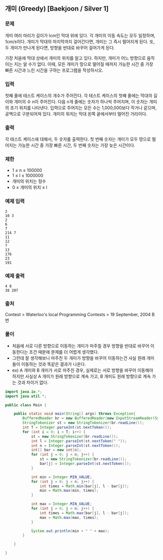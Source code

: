 ## 개미 (Greedy) [Baekjoon / Silver 1]

### 문제 

개미 여러 마리가 길이가 lcm인 막대 위에 있다. 각 개미의 이동 속도는 모두 일정하며, 1cm/s이다. 개미가 막대의 마지막까지 걸어간다면, 개미는 그 즉시 떨어지게 된다. 또, 두 개미가 만나게 된다면, 방향을 반대로 바꾸어 걸어가게 된다.

가장 처음에 막대 상에서 개미의 위치를 알고 있다. 하지만, 개미가 어느 방향으로 움직이는 지는 알 수가 없다. 이때, 모든 개미가 땅으로 떨어질 때까지 가능한 시간 중 가장 빠른 시간과 느린 시간을 구하는 프로그램을 작성하시오.

### 입력

첫째 줄에 테스트 케이스의 개수가 주어진다. 각 테스트 케이스의 첫째 줄에는 막대의 길이와 개미의 수 n이 주어진다. 다음 n개 줄에는 숫자가 하나씩 주어지며, 이 숫자는 개미의 초기 위치를 나타낸다. 입력으로 주어지는 모든 수는 1,000,000보다 작거나 같으며, 공백으로 구분되어져 있다. 개미의 위치는 막대 왼쪽 끝에서부터 떨어진 거리이다.

### 출력

각 테스트 케이스에 대해서, 두 숫자를 출력한다. 첫 번째 숫자는 개미가 모두 땅으로 떨어지는 가능한 시간 중 가장 빠른 시간, 두 번째 숫자는 가장 늦은 시간이다.

### 제한

- 1 ≤ n ≤ 100000
- 1 ≤ l ≤ 1000000
- 개미의 위치는 정수
- 0 ≤ 개미의 위치 ≤ l

### 예제 입력

```
2
10 3
2
6
7
214 7
11
12
7
13
176
23
191
```

### 예제 출력

```
4 8
38 207
```

### 출처

Contest > Waterloo's local Programming Contests > 19 September, 2004 B번

### 풀이

- 처음에 서로 다른 방향으로 이동하는 개미가 마주칠 경우 방향을 반대로 바꾸어 이동한다는 조건 때문에 문제를 더 어렵게 생각했다.
- 그런데 잘 생각해보니 마주친 두 개미가 방향을 바꾸어 이동하는건 사실 원래 개미들이 이동하는 것과 똑같은 결과가 나온다.
- ex) A 개미와 B 개미가 서로 마주친 경우, 실제로는 서로 방향을 바꾸어 이동해야 하지만 사실상 A 개미가 원래 방향으로 계속 가고, B 개미도 원래 방향으로 계속 가는 것과 차이가 없다.

```java
import java.io.*;
import java.util.*;

public class Main {

    public static void main(String[] args) throws Exception{
        BufferedReader br = new BufferedReader(new InputStreamReader(System.in));
        StringTokenizer st = new StringTokenizer(br.readLine());
        int T = Integer.parseInt(st.nextToken());
        for (int i = 0; i < T; i++) {
            st = new StringTokenizer(br.readLine());
            int l = Integer.parseInt(st.nextToken(" "));
            int n = Integer.parseInt(st.nextToken());
            int[] bar = new int[n];
            for (int j = 0; j < n; j++) {
                st = new StringTokenizer(br.readLine());
                bar[j] = Integer.parseInt(st.nextToken());
            }

            int min = Integer.MIN_VALUE;
            for (int j = 0; j < n; j++) {
                int times = Math.min(bar[j], l - bar[j]);
                min = Math.max(min, times);
            }

            int max = Integer.MIN_VALUE;
            for (int j = 0; j < n; j++) {
                int times = Math.max(bar[j], l - bar[j]);
                max = Math.max(max, times);
            }

            System.out.println(min + " " + max);
        }

    }

}
```